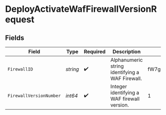 # DeployActivateWafFirewallVersionRequest


## Fields

| Field                                           | Type                                            | Required                                        | Description                                     | Example                                         |
| ----------------------------------------------- | ----------------------------------------------- | ----------------------------------------------- | ----------------------------------------------- | ----------------------------------------------- |
| `FirewallID`                                    | *string*                                        | :heavy_check_mark:                              | Alphanumeric string identifying a WAF Firewall. | fW7g2uUGZzb2W9Euo4Mo0r                          |
| `FirewallVersionNumber`                         | *int64*                                         | :heavy_check_mark:                              | Integer identifying a WAF firewall version.     | 1                                               |